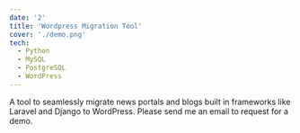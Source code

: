 ```yaml
---
date: '2'
title: 'Wordpress Migration Tool'
cover: './demo.png'
tech:
  - Python
  - MySQL
  - PostgreSQL
  - WordPress
---
```


A tool to seamlessly migrate news portals and blogs built in frameworks like Laravel and Django to WordPress. Please send me an email to request for a demo.
